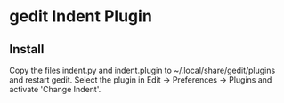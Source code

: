 # gedit Indent Plugin

## Install

Copy the files indent.py and indent.plugin to ~/.local/share/gedit/plugins and restart gedit. Select the plugin in Edit -> Preferences -> Plugins and activate 'Change Indent'.


